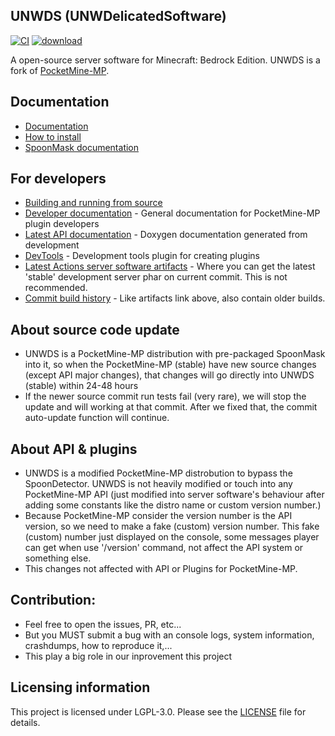 ## UNWDS (UNWDelicatedSoftware)	
[![CI](https://github.com/UnnamedNetwork/UNWDS/workflows/CI/badge.svg)](https://github.com/UnnamedNetwork/UNWDS/actions) [![download](https://img.shields.io/github/v/release/unnamednetwork/unwds)](https://github.com/UnnamedNetwork/UNWDS/releases)

A open-source server software for Minecraft: Bedrock Edition. UNWDS is a fork of [PocketMine-MP](https://github.com/pmmp/PocketMine-MP).

## Documentation
- [Documentation](DOCUMENT.md)
- [How to install](INSTALL.md)
- [SpoonMask documentation](https://github.com/dtcu0ng/SpoonMask/blob/main/DOCUMENT.md)

## For developers
 * [Building and running from source](BUILDING.md)
 * [Developer documentation](https://devdoc.pmmp.io) - General documentation for PocketMine-MP plugin developers
 * [Latest API documentation](https://jenkins.pmmp.io/job/PocketMine-MP-doc/doxygen/) - Doxygen documentation generated from development
 * [DevTools](https://github.com/pmmp/DevTools/) - Development tools plugin for creating plugins
 * [Latest Actions server software artifacts](https://nightly.link/UnnamedNetwork/UNWDS/workflows/main/stable/UNWDS.zip) - Where you can get the latest 'stable' development server phar on current commit. This is not recommended.
 * [Commit build history](https://github.com/dtcu0ng/UNWDS_Output/tree/master/ci_build_output/stable/) - Like artifacts link above, also contain older builds.
 
## About source code update
+ UNWDS is a PocketMine-MP distribution with pre-packaged SpoonMask into it, so when the PocketMine-MP (stable) have new source changes (except API major changes), that changes will go directly into UNWDS (stable) within 24-48 hours
+ If the newer source commit run tests fail (very rare), we will stop the update and will working at that commit. After we fixed that, the commit auto-update function will continue.

## About API & plugins
+ UNWDS is a modified PocketMine-MP distrobution to bypass the SpoonDetector. UNWDS is not heavily modified or touch into any PocketMine-MP API (just modified into server software's behaviour after adding some constants like the distro name or custom version number.)
+ Because PocketMine-MP consider the version number is the API version, so we need to make a fake (custom) version number. This fake (custom) number just displayed on the console, some messages player can get when use '/version' command, not affect the API system or something else.
+ This changes not affected with API or Plugins for PocketMine-MP.

## Contribution:
+ Feel free to open the issues, PR, etc...
+ But you MUST submit a bug with an console logs, system information, crashdumps, how to reproduce it,... 
+ This play a big role in our inprovement this project	

## Licensing information
This project is licensed under LGPL-3.0. Please see the [LICENSE](/LICENSE) file for details.
